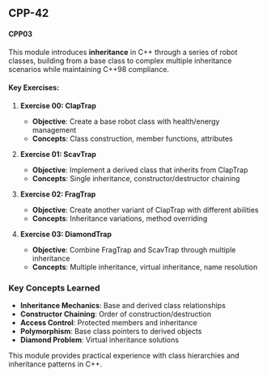 ## CPP-42

#### CPP03
This module introduces **inheritance** in C++ through a series of robot classes, building from a base class to complex multiple inheritance scenarios while maintaining C++98 compliance.

#### Key Exercises:

1. **Exercise 00: ClapTrap**
   - **Objective**: Create a base robot class with health/energy management
   - **Concepts**: Class construction, member functions, attributes

2. **Exercise 01: ScavTrap**
   - **Objective**: Implement a derived class that inherits from ClapTrap
   - **Concepts**: Single inheritance, constructor/destructor chaining

3. **Exercise 02: FragTrap**
   - **Objective**: Create another variant of ClapTrap with different abilities
   - **Concepts**: Inheritance variations, method overriding

4. **Exercise 03: DiamondTrap**
   - **Objective**: Combine FragTrap and ScavTrap through multiple inheritance
   - **Concepts**: Multiple inheritance, virtual inheritance, name resolution

### Key Concepts Learned
- **Inheritance Mechanics**: Base and derived class relationships
- **Constructor Chaining**: Order of construction/destruction
- **Access Control**: Protected members and inheritance
- **Polymorphism**: Base class pointers to derived objects
- **Diamond Problem**: Virtual inheritance solutions

This module provides practical experience with class hierarchies and inheritance patterns in C++.